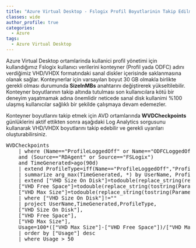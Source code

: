 ```yaml
---
title: "Azure Virtual Desktop - Fslogix Profil Boyutlarinin Takip Edilmesi"
classes: wide
author_profile: true
categories:
  - Azure
tags:
  - Azure Virtual Desktop
---
```

Azure Virtual Desktop ortamlarinda kullanici profil yönetimi için kullandığımız Fslogix kullanıcı verilerini konteyner (Profil yada ODFC) 
adını verdiğimiz VHD/VHDX formatındaki sanal diskler içerisinde saklanmasına olanak sağlar. Konteynerlar için varsayılan boyut 30 GB olmakla birlikte gerekli olması durumunda **SizeInMBs** anahtarını değiştirerek yükseltilebilir. Konteyner boyutlarının takip altında tutulması son kullanıcılara kötü bir deneyim yaşatmamak adına önemlidir neticede sanal disk kullanimi %100 ulaşmış kullanıcılar sağlıklı bir şekilde çalışmaya devam edemezler. 

Konteyner boyutlarını takip etmek için AVD ortamlarında **WVDCheckpoints** günlüklerini aktif ettikten sonra aşağıdaki Log Analytics sorgusunu kullanarak VHD/VHDX boyutlarını takip edebilir ve gerekli uyarıları oluşturabilirsiniz.


<pre>
WVDCheckpoints
    | where (Name=="ProfileLoggedOff" or Name=="ODFCLoggedOff")
    and (Source=="RDAgent" or Source=="FSLogix")
    and TimeGenerated>ago(90d)
    | extend ProfileType=iff(Name=="ProfileLoggedOff","Profile","ODFC")
    | summarize arg_max(TimeGenerated, *) by UserName, ProfileType
    | extend ["VHD Size On Disk"]=todouble(replace_string(replace_string(tostring(Parameters.VHDSizeOnDisk),",",""),".","")),
    ["VHD Free Space"]=todouble(replace_string(tostring(Parameters.VHDFreeSpace),",",".")),
    ["VHD Max Size"]=todouble(replace_string(tostring(Parameters.MaxVHDSize),",","."))
    | where ["VHD Size On Disk"]!=""
    | project UserName,TimeGenerated,ProfileType,
    ["VHD Size On Disk"],
    ["VHD Free Space"],
    ["VHD Max Size"],
    Usage=100*(["VHD Max Size"]-["VHD Free Space"])/["VHD Max Size"]
    | order by ["Usage"] desc
    | where Usage > 50
</pre>
